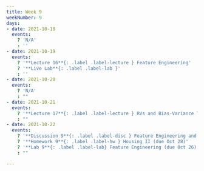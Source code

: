 ```yaml
---
title: Week 9
weekNumber: 9
days:
- date: 2021-10-18
  events:
    ? 'N/A'
    : ''
- date: 2021-10-19
  events:
    ? '**Lecture 16**{: .label .label-lecture } Feature Engineering'
    ? '**Live Lab**{: .label .label-lab }'
    : ''
- date: 2021-10-20
  events:
    ? 'N/A'
    : ""
- date: 2021-10-21
  events:
    ? '**Lecture 17**{: .label .label-lecture } RVs and Bias-Variance Tradeoff'
    : ""
- date: 2021-10-22
  events:
    ? '**Discussion 9**{: .label .label-disc } Feature Engineering and Bias-Variance Tradeoff'
    ? '**Homework 9**{: .label .label-hw } Housing II (due Oct 28)'
    ? '**Lab 9**{: .label .label-lab} Feature Engineering (due Oct 26)'
    : ""

---
```

